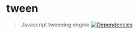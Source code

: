 tween
=========

>Javascript tweening engine
>[![Dependencies][david-image]][david-url]

[david-image]: http://img.shields.io/david/nuintun/tween.svg?style=flat-square
[david-url]: https://david-dm.org/nuintun/tween
